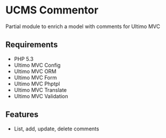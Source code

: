 # UCMS Commentor
Partial module to enrich a model with comments for Ultimo MVC

## Requirements
* PHP 5.3
* Ultimo MVC Config
* Ultimo MVC ORM
* Ultimo MVC Form
* Ultimo MVC Phptpl
* Ultimo MVC Translate
* Ultimo MVC Validation

## Features
* List, add, update, delete comments
